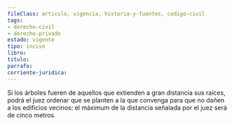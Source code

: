 ```yaml
---
fileClass: articulo, vigencia, historia-y-fuentes, codigo-civil
tags:
- derecho-civil
- derecho-privado
estado: vigente
tipo: inciso
libro:
titulo:
parrafo:
corriente-juridica:
---
```

Si los árboles fueren de aquellos que extienden a gran distancia sus raíces, podrá el juez ordenar que se planten a la que convenga para que no dañen a los edificios vecinos: el máximum de la distancia señalada por el juez será de cinco metros.